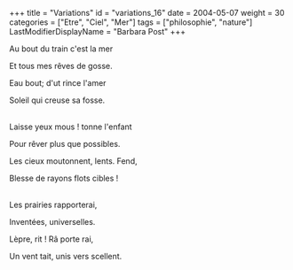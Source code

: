 +++
title = "Variations"
id = "variations_16"
date = 2004-05-07
weight = 30
categories = ["Etre", "Ciel", "Mer"]
tags = ["philosophie", "nature"]
LastModifierDisplayName = "Barbara Post"
+++

Au bout du train c'est la mer

Et tous mes rêves de gosse.

Eau bout; d'ut rince l'amer

Soleil qui creuse sa fosse.

 \
Laisse yeux mous ! tonne l'enfant

Pour rêver plus que possibles.

Les cieux moutonnent, lents. Fend,

Blesse de rayons flots cibles !

 \
Les prairies rapporterai,

Inventées, universelles.

Lèpre, rit ! Râ porte rai,

Un vent tait, unis vers scellent.
